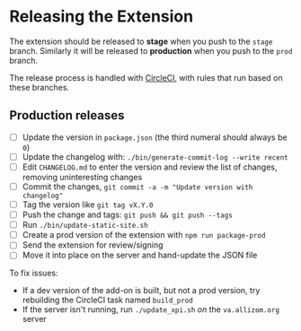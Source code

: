 # Releasing the Extension

The extension should be released to **stage** when you push to the `stage` branch. Similarly it will be released to **production** when you push to the `prod` branch.

The release process is handled with [CircleCI](../.circleci/config.yml), with rules that run based on these branches.

## Production releases

- [ ] Update the version in `package.json` (the third numeral should always be `0`)
- [ ] Update the changelog with: `./bin/generate-commit-log --write recent`
- [ ] Edit `CHANGELOG.md` to enter the version and review the list of changes, removing uninteresting changes
- [ ] Commit the changes, `git commit -a -m "Update version with changelog"`
- [ ] Tag the version like `git tag vX.Y.0`
- [ ] Push the change and tags: `git push && git push --tags`
- [ ] Run `./bin/update-static-site.sh`
- [ ] Create a prod version of the extension with `npm run package-prod`
- [ ] Send the extension for review/signing
- [ ] Move it into place on the server and hand-update the JSON file

To fix issues:

- If a dev version of the add-on is built, but not a prod version, try rebuilding the CircleCI task named `build_prod`
- If the server isn't running, run `./update_xpi.sh` _on_ the `va.allizom.org` server
